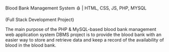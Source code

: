 Blood Bank Management System 🩸 | HTML, CSS, JS, PHP, MYSQL

(Full Stack Development Project)

The main purpose of the PHP & MySQL-based blood bank management web application system DBMS project is to provide the blood bank with an easier way to store and retrieve data and keep a record of the availability of blood in the blood bank.

